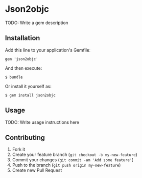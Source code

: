 # Json2objc

TODO: Write a gem description

## Installation

Add this line to your application's Gemfile:

    gem 'json2objc'

And then execute:

    $ bundle

Or install it yourself as:

    $ gem install json2objc

## Usage

TODO: Write usage instructions here

## Contributing

1. Fork it
2. Create your feature branch (`git checkout -b my-new-feature`)
3. Commit your changes (`git commit -am 'Add some feature'`)
4. Push to the branch (`git push origin my-new-feature`)
5. Create new Pull Request
